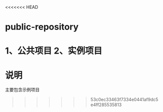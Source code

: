 <<<<<<< HEAD
# public-repository
1、公共项目
2、实例项目
=======
# 说明
主要包含示例项目
>>>>>>> 53c0ec33463f7334e0441af9dc5e4ff285535813
